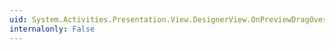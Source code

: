 ```yaml
---
uid: System.Activities.Presentation.View.DesignerView.OnPreviewDragOver(System.Windows.DragEventArgs)
internalonly: False
---
```

